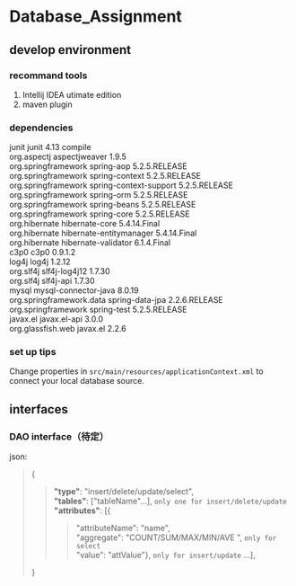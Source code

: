 # Database_Assignment
## develop environment
### recommand tools
1. Intellij IDEA utimate edition<br>
2. maven plugin<br>
### dependencies
<dependencies>
        <dependency>
            <groupId>junit</groupId>
            <artifactId>junit</artifactId>
            <version>4.13</version>
            <scope>compile</scope>
        </dependency><br>
        <!--spring beg-->
        <dependency>
            <groupId>org.aspectj</groupId>
            <artifactId>aspectjweaver</artifactId>
            <version>1.9.5</version>
        </dependency><br>
        <dependency>
            <groupId>org.springframework</groupId>
            <artifactId>spring-aop</artifactId>
            <version>5.2.5.RELEASE</version>
        </dependency><br>
        <dependency>
            <groupId>org.springframework</groupId>
            <artifactId>spring-context</artifactId>
            <version>5.2.5.RELEASE</version>
        </dependency><br>
        <dependency>
            <groupId>org.springframework</groupId>
            <artifactId>spring-context-support</artifactId>
            <version>5.2.5.RELEASE</version>
        </dependency><br>
        <dependency>
            <groupId>org.springframework</groupId>
            <artifactId>spring-orm</artifactId>
            <version>5.2.5.RELEASE</version>
        </dependency><br>
        <dependency>
            <groupId>org.springframework</groupId>
            <artifactId>spring-beans</artifactId>
            <version>5.2.5.RELEASE</version>
        </dependency><br>
        <dependency>
            <groupId>org.springframework</groupId>
            <artifactId>spring-core</artifactId>
            <version>5.2.5.RELEASE</version>
        </dependency><br>
        <!--hibernate-->
        <dependency>
            <groupId>org.hibernate</groupId>
            <artifactId>hibernate-core</artifactId>
            <version>5.4.14.Final</version>
        </dependency><br>
        <dependency>
            <groupId>org.hibernate</groupId>
            <artifactId>hibernate-entitymanager</artifactId>
            <version>5.4.14.Final</version>
        </dependency><br>
        <dependency>
            <groupId>org.hibernate</groupId>
            <artifactId>hibernate-validator</artifactId>
            <version>6.1.4.Final</version>
        </dependency><br>
        <!--c3p0-->
        <dependency>
            <groupId>c3p0</groupId>
            <artifactId>c3p0</artifactId>
            <version>0.9.1.2</version>
        </dependency><br>
        <!--log-->
        <dependency>
            <groupId>log4j</groupId>
            <artifactId>log4j</artifactId>
            <version>1.2.12</version>
        </dependency><br>
        <dependency>
            <groupId>org.slf4j</groupId>
            <artifactId>slf4j-log4j12</artifactId>
            <version>1.7.30</version>
        </dependency><br>
        <dependency>
            <groupId>org.slf4j</groupId>
            <artifactId>slf4j-api</artifactId>
            <version>1.7.30</version>
        </dependency><br>
        <!--mysql-->
        <dependency>
            <groupId>mysql</groupId>
            <artifactId>mysql-connector-java</artifactId>
            <version>8.0.19</version>
        </dependency><br>
        <!--spring data jpa-->
        <dependency>
            <groupId>org.springframework.data</groupId>
            <artifactId>spring-data-jpa</artifactId>
            <version>2.2.6.RELEASE</version>
        </dependency><br>
        <dependency>
            <groupId>org.springframework</groupId>
            <artifactId>spring-test</artifactId>
            <version>5.2.5.RELEASE</version>
        </dependency><br>
        <!--el beg-->
        <dependency>
            <groupId>javax.el</groupId>
            <artifactId>javax.el-api</artifactId>
            <version>3.0.0</version>
        </dependency><br>
        <dependency>
            <groupId>org.glassfish.web</groupId>
            <artifactId>javax.el</artifactId>
            <version>2.2.6</version>
        </dependency>
</dependencies>

### set up tips
Change properties in `src/main/resources/applicationContext.xml` to connect your local
database source.

## interfaces
### DAO interface（待定）
json:<br>
> {<br>
>> **"type"**: "insert/delete/update/select",<br>
> **"tables"**: \["tableName"...], `only one for insert/delete/update`<br>
> **"attributes"**: \[{<br>
>>> "attributeName": "name",<br>
> "aggregate": "COUNT/SUM/MAX/MIN/AVE   ", `only for select`<br>
> "value": "attValue"}, `only for insert/update` ...],<br>
>
>
>
>}
